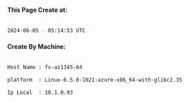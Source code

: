 
   
#### This Page Create at:

```bash

2024-06-05 - 05:14:53 UTC

```

#### Create By Machine:

```bash

Host Name : fv-az1345-64

platform  : Linux-6.5.0-1021-azure-x86_64-with-glibc2.35

Ip Local  : 10.1.0.93

```

